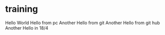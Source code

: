 # training
Hello World
Hello from pc
Another Hello from git
Another Hello from git hub
Another Hello in 18/4

